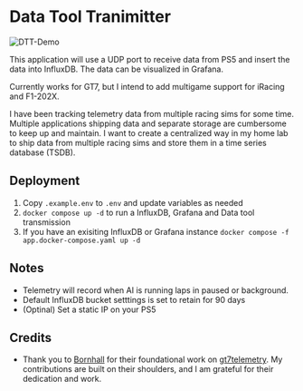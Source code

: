 # Data Tool Tranimitter

![DTT-Demo](https://user-images.githubusercontent.com/6131212/272154864-3e8cdf05-a80b-46f2-8019-f9aed5ee74c1.gif)

This application will use a UDP port to receive data from PS5 and insert the data into InfluxDB. The data can be visualized in Grafana.

Currently works for GT7, but I intend to add multigame support for iRacing and F1-202X.

I have been tracking telemetry data from multiple racing sims for some time. Multiple applications shipping data and separate storage are cumbersome to keep up and maintain. I want to create a centralized way in my home lab to ship data from multiple racing sims and store them in a time series database (TSDB).

## Deployment

1. Copy `.example.env` to `.env` and update variables as needed
1. `docker compose up -d` to run a InfluxDB, Grafana and Data tool transmission
1. If you have an exisiting InfluxDB or Grafana instance `docker compose -f app.docker-compose.yaml up -d`

## Notes

- Telemetry will record when AI is running laps in paused or background.
- Default InfluxDB bucket setttings is set to retain for 90 days
- (Optinal) Set a static IP on your PS5

## Credits

- Thank you to [Bornhall](https://github.com/Bornhall/) for their foundational work on [gt7telemetry](https://github.com/Bornhall/gt7telemetry). My contributions are built on their shoulders, and I am grateful for their dedication and work.
